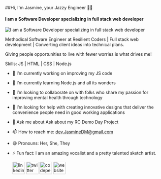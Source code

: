 ##Hi, I'm Jasmine, your Jazzy Engineer 🫶🏿
#### I am a Software Developer specializing in full stack web developer
![I am a Software Developer specializing in full stack web developer](https://i.imgur.com/psRiapn.png)

Methodical Software Engineer at Resilient Coders | Full stack web development | Converting client ideas into technical plans.

Giving people opportunities to live with fewer worries is what drives me!

Skills: JS | HTML | CSS | Node.js

- 🔭 I’m currently working on improving my JS code 
- 🌱 I’m currently learning Node.js and all its wonders 
- 👯 I’m looking to collaborate on with folks who share my passion for improving mental health through technology 
- 🤔 I’m looking for help with creating innovative designs that deliver the convenience people need in good working applications 
- 💬 Ask me about Ask about my RC Demo Day Project 
- 📫 How to reach me: dev.JasmineDM@gmail.com 
- 😄 Pronouns: Her, She, They 
- ⚡ Fun fact: I am an amazing vocalist and a pretty talented sketch artist. 


  [<img src='https://cdn.jsdelivr.net/npm/simple-icons@3.0.1/icons/linkedin.svg' alt='linkedin' height='40'>](https://www.linkedin.com/in/jasminedm/)  [<img src='https://cdn.jsdelivr.net/npm/simple-icons@3.0.1/icons/twitter.svg' alt='twitter' height='40'>](https://twitter.com/jasmined_m)  [<img src='https://cdn.jsdelivr.net/npm/simple-icons@3.0.1/icons/codepen.svg' alt='codepen' height='40'>](https://codepen.io/jasminedm)    [<img src='https://cdn.jsdelivr.net/npm/simple-icons@3.0.1/icons/icloud.svg' alt='website' height='40'>](https://jazzyengineer-jasminedm.netlify.app/)  

